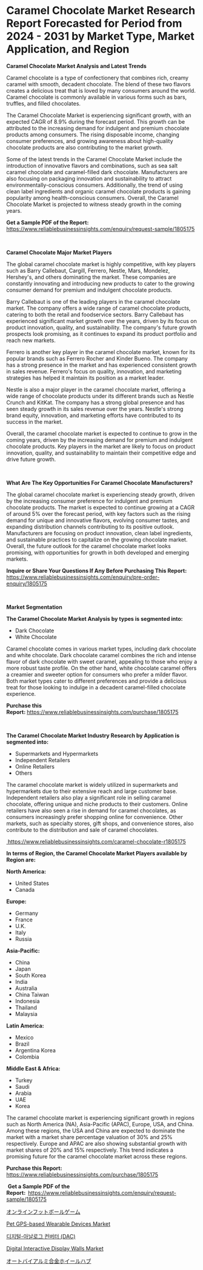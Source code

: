 <p><h1>Caramel Chocolate Market Research Report Forecasted for Period from 2024 -  2031 by Market Type, Market Application, and Region</h1></p><p><strong>Caramel Chocolate Market Analysis and Latest Trends</strong></p>
<p><p>Caramel chocolate is a type of confectionery that combines rich, creamy caramel with smooth, decadent chocolate. The blend of these two flavors creates a delicious treat that is loved by many consumers around the world. Caramel chocolate is commonly available in various forms such as bars, truffles, and filled chocolates.</p><p>The Caramel Chocolate Market is experiencing significant growth, with an expected CAGR of 8.9% during the forecast period. This growth can be attributed to the increasing demand for indulgent and premium chocolate products among consumers. The rising disposable income, changing consumer preferences, and growing awareness about high-quality chocolate products are also contributing to the market growth.</p><p>Some of the latest trends in the Caramel Chocolate Market include the introduction of innovative flavors and combinations, such as sea salt caramel chocolate and caramel-filled dark chocolate. Manufacturers are also focusing on packaging innovation and sustainability to attract environmentally-conscious consumers. Additionally, the trend of using clean label ingredients and organic caramel chocolate products is gaining popularity among health-conscious consumers. Overall, the Caramel Chocolate Market is projected to witness steady growth in the coming years.</p></p>
<p><strong>Get a Sample PDF of the Report:&nbsp;</strong> <a href="https://www.reliablebusinessinsights.com/enquiry/request-sample/1805175">https://www.reliablebusinessinsights.com/enquiry/request-sample/1805175</a></p>
<p>&nbsp;</p>
<p><strong>Caramel Chocolate Major Market Players</strong></p>
<p><p>The global caramel chocolate market is highly competitive, with key players such as Barry Callebaut, Cargill, Ferrero, Nestle, Mars, Mondelez, Hershey's, and others dominating the market. These companies are constantly innovating and introducing new products to cater to the growing consumer demand for premium and indulgent chocolate products.</p><p>Barry Callebaut is one of the leading players in the caramel chocolate market. The company offers a wide range of caramel chocolate products, catering to both the retail and foodservice sectors. Barry Callebaut has experienced significant market growth over the years, driven by its focus on product innovation, quality, and sustainability. The company's future growth prospects look promising, as it continues to expand its product portfolio and reach new markets.</p><p>Ferrero is another key player in the caramel chocolate market, known for its popular brands such as Ferrero Rocher and Kinder Bueno. The company has a strong presence in the market and has experienced consistent growth in sales revenue. Ferrero's focus on quality, innovation, and marketing strategies has helped it maintain its position as a market leader.</p><p>Nestle is also a major player in the caramel chocolate market, offering a wide range of chocolate products under its different brands such as Nestle Crunch and KitKat. The company has a strong global presence and has seen steady growth in its sales revenue over the years. Nestle's strong brand equity, innovation, and marketing efforts have contributed to its success in the market.</p><p>Overall, the caramel chocolate market is expected to continue to grow in the coming years, driven by the increasing demand for premium and indulgent chocolate products. Key players in the market are likely to focus on product innovation, quality, and sustainability to maintain their competitive edge and drive future growth.</p></p>
<p>&nbsp;</p>
<p><strong>What Are The Key Opportunities For Caramel Chocolate Manufacturers?</strong></p>
<p><p>The global caramel chocolate market is experiencing steady growth, driven by the increasing consumer preference for indulgent and premium chocolate products. The market is expected to continue growing at a CAGR of around 5% over the forecast period, with key factors such as the rising demand for unique and innovative flavors, evolving consumer tastes, and expanding distribution channels contributing to its positive outlook. Manufacturers are focusing on product innovation, clean label ingredients, and sustainable practices to capitalize on the growing chocolate market. Overall, the future outlook for the caramel chocolate market looks promising, with opportunities for growth in both developed and emerging markets.</p></p>
<p><strong>Inquire or Share Your Questions If Any Before Purchasing This Report:</strong> <a href="https://www.reliablebusinessinsights.com/enquiry/pre-order-enquiry/1805175">https://www.reliablebusinessinsights.com/enquiry/pre-order-enquiry/1805175</a></p>
<p>&nbsp;</p>
<p><strong>Market Segmentation</strong></p>
<p><strong>The Caramel Chocolate Market Analysis by types is segmented into:</strong></p>
<p><ul><li>Dark Chocolate</li><li>White Chocolate</li></ul></p>
<p><p>Caramel chocolate comes in various market types, including dark chocolate and white chocolate. Dark chocolate caramel combines the rich and intense flavor of dark chocolate with sweet caramel, appealing to those who enjoy a more robust taste profile. On the other hand, white chocolate caramel offers a creamier and sweeter option for consumers who prefer a milder flavor. Both market types cater to different preferences and provide a delicious treat for those looking to indulge in a decadent caramel-filled chocolate experience.</p></p>
<p><strong>Purchase this Report:&nbsp;</strong><a href="https://www.reliablebusinessinsights.com/purchase/1805175">https://www.reliablebusinessinsights.com/purchase/1805175</a></p>
<p>&nbsp;</p>
<p><strong>The Caramel Chocolate Market Industry Research by Application is segmented into:</strong></p>
<p><ul><li>Supermarkets and Hypermarkets</li><li>Independent Retailers</li><li>Online Retailers</li><li>Others</li></ul></p>
<p><p>The caramel chocolate market is widely utilized in supermarkets and hypermarkets due to their extensive reach and large customer base. Independent retailers also play a significant role in selling caramel chocolate, offering unique and niche products to their customers. Online retailers have also seen a rise in demand for caramel chocolates, as consumers increasingly prefer shopping online for convenience. Other markets, such as specialty stores, gift shops, and convenience stores, also contribute to the distribution and sale of caramel chocolates.</p></p>
<p><a href="https://www.reliablebusinessinsights.com/caramel-chocolate-r1805175">&nbsp;https://www.reliablebusinessinsights.com/caramel-chocolate-r1805175</a></p>
<p><strong>In terms of Region, the Caramel Chocolate Market Players available by Region are:</strong></p>
<p>
    <p> <strong> North America: </strong>
        <ul>
            <li>United States</li>
            <li>Canada</li>
        </ul>
        </p> 
    <p> <strong> Europe: </strong>
        <ul>
            <li>Germany</li>
            <li>France</li>
            <li>U.K.</li>
            <li>Italy</li>
            <li>Russia</li>
        </ul>
        </p> 
    <p> <strong> Asia-Pacific: </strong>
        <ul>
            <li>China</li>
            <li>Japan</li>
            <li>South Korea</li>
            <li>India</li>
            <li>Australia</li>
            <li>China Taiwan</li>
            <li>Indonesia</li>
            <li>Thailand</li>
            <li>Malaysia</li>
        </ul>
        </p> 
    <p> <strong> Latin America: </strong>
        <ul>
            <li>Mexico</li>
            <li>Brazil</li>
            <li>Argentina Korea</li>
            <li>Colombia</li>
        </ul>
        </p> 
    <p> <strong> Middle East & Africa: </strong>
        <ul>
            <li>Turkey</li>
            <li>Saudi</li>
            <li>Arabia</li>
            <li>UAE</li>
            <li>Korea</li>
        </ul>
    </p>
    </p>
<p><p>The caramel chocolate market is experiencing significant growth in regions such as North America (NA), Asia-Pacific (APAC), Europe, USA, and China. Among these regions, the USA and China are expected to dominate the market with a market share percentage valuation of 30% and 25% respectively. Europe and APAC are also showing substantial growth with market shares of 20% and 15% respectively. This trend indicates a promising future for the caramel chocolate market across these regions.</p></p>
<p><strong>Purchase this Report: </strong><a href="https://www.reliablebusinessinsights.com/purchase/1805175">https://www.reliablebusinessinsights.com/purchase/1805175</a></p>
<p>&nbsp;<strong>Get a Sample PDF of the Report:&nbsp;&nbsp;</strong><a href="https://www.reliablebusinessinsights.com/enquiry/request-sample/1805175">https://www.reliablebusinessinsights.com/enquiry/request-sample/1805175</a></p>
<p><strong></strong></p>
<p><p><a href="https://github.com/LuzHills1972/Market-Research-Report-List-1/blob/main/7729306150619.md">オンラインフットボールゲーム</a></p><p><a href="https://github.com/ashepherd82/Market-Research-Report-List-5/blob/main/pet-gps-based-wearable-devices-market.md">Pet GPS-based Wearable Devices Market</a></p><p><a href="https://github.com/HarrisonKitto2022/Market-Research-Report-List-1/blob/main/8956338160553.md">디지털-아날로그 컨버터 (DAC)</a></p><p><a href="https://github.com/irfadac/Market-Research-Report-List-3/blob/main/digital-interactive-display-walls-market.md">Digital Interactive Display Walls Market</a></p><p><a href="https://github.com/kegley4963/Market-Research-Report-List-1/blob/main/9878058150618.md">オートバイアルミ合金ホイールハブ</a></p></p>